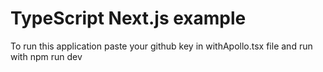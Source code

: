 # TypeScript Next.js example

To run this application paste your github key in withApollo.tsx file and run with npm run dev

